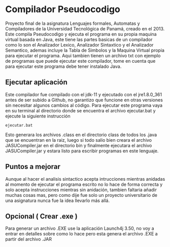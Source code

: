 # Compilador Pseudocodigo

Proyecto final de la asignatura Lenguajes formales, Automatas y Compiladores de la Universidad Tecnológica de Panamá, creado en el 2013. Este compila Pseudocodigo y ejecuta el programa en su propia maquina virtual basada en Java, este tiene las partes basicas de un compilador como lo son el Analizador Lexico, Analizador Sintaxtico y el Analizador Semantico, ademas incluye la Tabla de Simbolos y la Maquina Virtual propia para ejecutar el programa.
Aqui tambien tienen un archivo txt con ejemplo de programas que puede ejecutar este compilador, tome en cuenta que para ejecutar este programa debe tener instalado Java.

## Ejecutar aplicación

Este compilador fue compilado con el jdk-11 y ejecutado con el jre1.8.0_361 antes de ser subido a Github, no garantizo que funcione en otras versiones sin necesitar algunos cambios al código.
Para ejecutar este programa vaya en su terminal al directorio donde se encuentra el archivo ejecutar.bat y ejecute la siguiente instrucción

    ejecutar.bat

Esto generara los archivos .class en el directorio class de todos los .java que se encuentran en la raiz, luego si todo salio bien creara el archivo JASUCompiler.jar en el directorio bin y finalmente ejecutara el archivo JASUCompiler.jar y estara listo para escribir programas en este lenguaje.

## Puntos a mejorar

Aunque al hacer el analisis sintactico acepta intrucciones mientras anidadas al momento de ejecutar el programa escrito no lo hace de forma correcta y solo acepta instrucciones mientras sin anidación, tambien faltaria añadir muchas cosas mas, pero como dije fue solo un proyecto universitario de una asignatura nunca fue la idea llevarlo más allá.

## Opcional ( Crear .exe )

Para generar un archivo .EXE use la aplicación Launch4j 3.50, no voy a entrar en detalles sobre como lo hace pero esta genera el archivo .EXE a partir del archivo .JAR